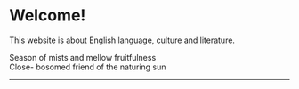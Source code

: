 <h1>Welcome!</h1>

<p>This website is about English language, culture and literature.</p>

<p>
Season of mists and mellow fruitfulness<br>
Close- bosomed friend of the naturing sun <br>

  </p>
  
  <hr>
